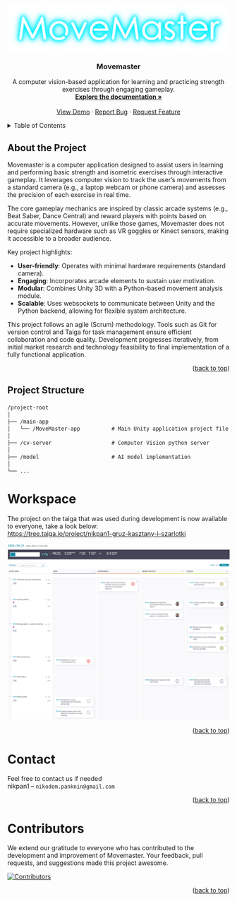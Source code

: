 


<!-- PROJECT LOGO -->
<br />
<div align="center">
  <a href="https://github.com/nikpan1/Movemaster">
    <!-- You may place a project logo or relevant image here -->
    <img src="main-app/MoveMaster-app/Assets/Graphics/2D/GUI/logo.png" alt="Logo">
  </a>

  <h3 align="center">Movemaster</h3>

  <p align="center">
    A computer vision-based application for learning and practicing strength exercises through engaging gameplay.
    <br />
    <a href="docs"><strong>Explore the documentation »</strong></a>
    <br />
    <br /> 
    <a href="docs%2F01.Demo.md">View Demo</a>
    ·
    <a href="https://github.com/nikpan1/Movemaster/issues/new?labels=bug">Report Bug</a>
    ·
    <a href="https://github.com/nikpan1/Movemaster/issues/new?labels=enhancement">Request Feature</a>
  </p>
</div>

<!-- TABLE OF CONTENTS -->
<details>
  <summary>Table of Contents</summary>
  <ol>
    <li>
      <a href="#about-the-project">About the Project</a>
    </li>
    <li>
      <a href="#project-structure">Project Structure</a>
    </li>
    <li>
      <a href="#contributors">Contributors</a>
    </li>
    <li>
      <a href="#workspace">Workspace</a>
    </li>
    <li>
      <a href="#contact">Contact</a>
    </li>
  </ol>
</details>


<!-- ABOUT THE PROJECT -->
## About the Project

Movemaster is a computer application designed to assist users in learning and performing basic strength and isometric exercises through interactive gameplay. It leverages computer vision to track the user’s movements from a standard camera (e.g., a laptop webcam or phone camera) and assesses the precision of each exercise in real time.

The core gameplay mechanics are inspired by classic arcade systems (e.g., Beat Saber, Dance Central) and reward players with points based on accurate movements. However, unlike those games, Movemaster does not require specialized hardware such as VR goggles or Kinect sensors, making it accessible to a broader audience.

Key project highlights:
* **User-friendly**: Operates with minimal hardware requirements (standard camera).
* **Engaging**: Incorporates arcade elements to sustain user motivation.
* **Modular**: Combines Unity 3D with a Python-based movement analysis module.
* **Scalable**: Uses websockets to communicate between Unity and the Python backend, allowing for flexible system architecture.

This project follows an agile (Scrum) methodology. Tools such as Git for version control and Taiga for task management ensure efficient collaboration and code quality. Development progresses iteratively, from initial market research and technology feasibility to final implementation of a fully functional application.

<p align="right">(<a href="#readme-top">back to top</a>)</p>

## Project Structure
```
/project-root
│
├── /main-app
│   └── /MoveMaster-app          # Main Unity application project file
│
├── /cv-server                   # Computer Vision python server
│
├── /model                       # AI model implementation
│
└── ...
```

# Workspace

The project on the taiga that was used during development is now available to everyone, take a look below:</br>
https://tree.taiga.io/project/nikpan1-gruz-kasztany-i-szarlotki

![8.png](docs%2Fimages%2F8.png)
<p align="right">(<a href="#readme-top">back to top</a>)</p>

# Contact
Feel free to contact us if needed </br>
nikpan1 – 
```nikodem.panknin@gmail.com```

<p align="right">(<a href="#readme-top">back to top</a>)</p>

# Contributors
We extend our gratitude to everyone who has contributed to the development and improvement of Movemaster. Your feedback, pull requests, and suggestions made this project awesome.

<a href="https://github.com/nikpan1/Movemaster/graphs/contributors"> <img src="https://contrib.rocks/image?repo=nikpan1/Movemaster" alt="Contributors" /> </a></br>
<p align="right">(<a href="#readme-top">back to top</a>)</p> <!-- CONTACT -->